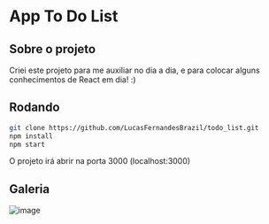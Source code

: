 # App To Do List

## Sobre o projeto

Criei este projeto para me auxiliar no dia a dia, e para colocar alguns conhecimentos de React em dia! :)

## Rodando
```bash
git clone https://github.com/LucasFernandesBrazil/todo_list.git
npm install
npm start
```
O projeto irá abrir na porta 3000 (localhost:3000)

## Galeria

![image](https://user-images.githubusercontent.com/62476878/149853980-575aab86-5dbf-48b4-afca-edec3f018259.png)


